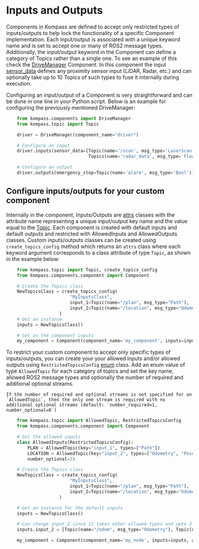 # Inputs and Outputs

Components in Kompass are defined to accept only restricted types of inputs/outputs to help lock the functionality of a specific Component implementation. Each input/output is associated with a unique keyword name and is set to accept one or many of ROS2 message types. Additionally, the input/output keyword in the Component can define a category of Topics rather than a single one. To see an example of this check the [DriveManager](../navigation/driver.md) Component. In this component the input [sensor_data](../navigation/driver.md/#inputs) defines any proximity sensor input (LiDAR, Radar, etc.) and can optionally take up to 10 Topics of such types to fuse it internally during execution.

Configuring an input/output of a Component is very straightforward and can be done in one line in your Python script. Below is an example for configuring the previously mentioned DriveManager:

```python
    from kompass.components import DriveManager
    from kompass.topic import Topic

    driver = DriveManager(component_name="driver")

    # Configure an input
    driver.inputs(sensor_data=[Topic(name='/scan', msg_type='LaserScan'),
                               Topics(name='radar_data', msg_type='Float64')])

    # Configure an output
    driver.outputs(emergency_stop=Topic(name='alarm', msg_type='Bool'))

```

## Configure inputs/outputs for your custom component

Internally in the component, Inputs/Outputs are [attrs](https://www.attrs.org/en/stable/) classes with the attribute name representing a unique input/output key name and the value equal to the [Topic](topics.md). Each component is created with default inputs and default outputs and restricted with AllowedInputs and AllowedOutputs classes. Custom inputs/outputs classes can be created using `create_topics_config` method which returns an `attrs` class where each keyword argument corresponds to a class attribute of type `Topic`, as shown in the example below:


```python
    from kompass.topic import Topic, create_topics_config
    from kompass.components.component import Component

    # Create the Topics class
    NewTopicsClass = create_topics_config(
                        "MyInputsClass",
                        input_1=Topic(name="/plan", msg_type="Path"),
                        input_2=Topic(name="/location", msg_type="Odometry"),
                    )
    # Get an instance
    inputs = NewTopicsClass()

    # Set as the component inputs
    my_component = Component(component_name='my_component', inputs=inputs)
```

To restrict your custom component to accept only specific types of inputs/outputs, you can create your your allowed inputs and/or allowed outputs using `RestrictedTopicsConfig` [enum](https://docs.python.org/3/library/enum.html) class. Add an enum value of type `AllowedTopic` for each category of topics and set the key name, allowed  ROS2 message types and optionally the number of required and additional optional streams.

```{tip}
If the number of required and optional streams is not specified for an `AllowedTopic`, then the only one stream is required with no additional optional streams (default: `number_required=1, number_optional=0`)
```


```python
    from kompass.topic import AllowedTopic, RestrictedTopicsConfig
    from kompass.components.component import Component

    # Set the allowed inputs
    class AllowedInputs(RestrictedTopicsConfig):
        PLAN = AllowedTopic(key="input_1", types=["Path"])
        LOCATION = AllowedTopic(key="input_2", types=["Odometry", "PoseStamped", "Pose"], number_required=1,
        number_optional=3)

    # Create the Topics class
    NewTopicsClass = create_topics_config(
                        "MyInputsClass",
                        input_1=Topic(name="/plan", msg_type="Path"),
                        input_2=Topic(name="/location", msg_type="Odometry"),
                    )

    # Get an instance for the default inputs
    inputs = NewTopicsClass()

    # Can change input_2 since it takes other allowed types and upto 3 optional inputs
    inputs.input_2 = [Topic(name="/odom", msg_type="Odometry"), Topic(name="/pose_stamped", msg_type="PoseStamped")]

    my_component = Component(component_name='my_node', inputs=inputs, allowed_inputs=AllowedInputs)
```
